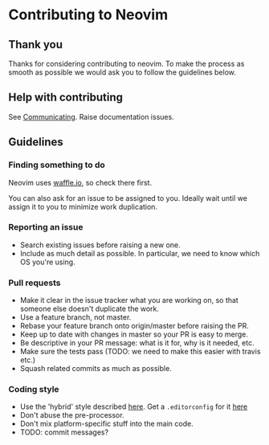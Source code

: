 # Contributing to Neovim

## Thank you

Thanks for considering contributing to neovim. To make the process as smooth
as possible we would ask you to follow the guidelines below.

## Help with contributing

See [Communicating](https://github.com/neovim/neovim/wiki/Communicating).
Raise documentation issues.

## Guidelines

### Finding something to do

Neovim uses [waffle.io](https://waffle.io/neovim/neovim), so check there
first.

You can also ask for an issue to be assigned to you.
Ideally wait until we assign it to you to minimize
work duplication.

### Reporting an issue

- Search existing issues before raising a new one.
- Include as much detail as possible. In particular, we need to know which
  OS you're using.

### Pull requests

- Make it clear in the issue tracker what you are working on, so that
someone else doesn't duplicate the work.
- Use a feature branch, not master.
- Rebase your feature branch onto origin/master before raising the PR.
- Keep up to date with changes in master so your PR is easy to merge.
- Be descriptive in your PR message: what is it for, why is it needed, etc.
- Make sure the tests pass (TODO: we need to make this easier with travis etc.)
- Squash related commits as much as possible.

### Coding style

- Use the 'hybrid' style described [here](https://gist.github.com/davidzchen/9188090). Get a `.editorconfig` for it [here](https://gist.github.com/ashleyh/9292108)
- Don't abuse the pre-processor.
- Don't mix platform-specific stuff into the main code.
- TODO: commit messages?
